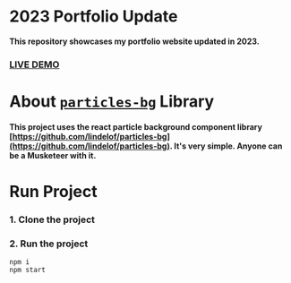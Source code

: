 # 2023 Portfolio Update

**This repository showcases my portfolio website updated in 2023.**

### [LIVE DEMO](https://porfolio.pixvo.tech)

# About [`particles-bg`](https://github.com/lindelof/particles-bg) Library
#### This project uses the react particle background component library [https://github.com/lindelof/particles-bg](https://github.com/lindelof/particles-bg). It's very simple. Anyone can be a Musketeer with it.

# Run Project
### 1. Clone the project

### 2. Run the project
```shell
npm i
npm start
